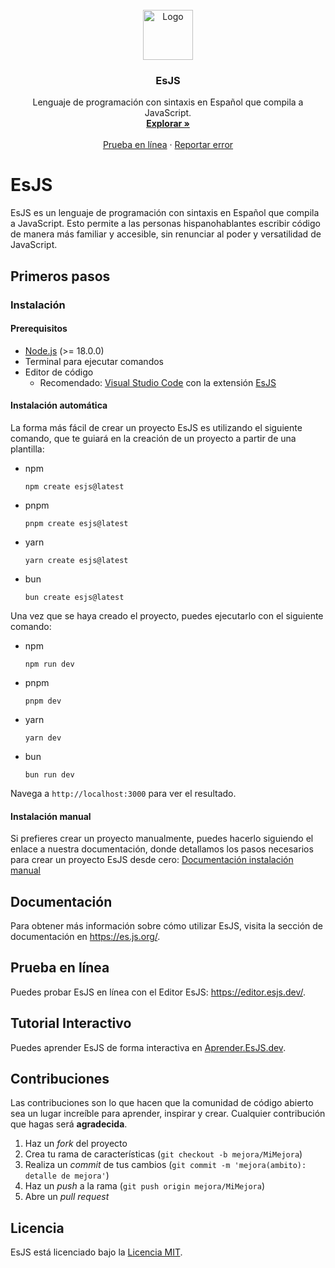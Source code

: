 <br />
<div align="center">
  <a href="https://github.com/es-js/esjs/">
    <img src="https://es.js.org/assets/logo.png" alt="Logo" width="80" height="80">
  </a>

<h3 align="center">EsJS</h3>

  <p align="center">
    Lenguaje de programación con sintaxis en Español que compila a JavaScript.
    <br />
    <a href="https://es.js.org/"><strong>Explorar »</strong></a>
    <br />
    <br />
    <a href="https://editor.esjs.dev/">Prueba en línea</a>
    ·
    <a href="https://github.com/es-js/esjs/issues/new?labels=bug">Reportar error</a>
</div>

# EsJS

EsJS es un lenguaje de programación con sintaxis en Español que compila a JavaScript. Esto permite a las personas hispanohablantes escribir código de manera más familiar y accesible, sin renunciar al poder y versatilidad de JavaScript.

## Primeros pasos

### Instalación

#### Prerequisitos

- [Node.js](https://nodejs.org/) (>= 18.0.0)
- Terminal para ejecutar comandos
- Editor de código
  - Recomendado: [Visual Studio Code](https://code.visualstudio.com/) con la extensión [EsJS](https://marketplace.visualstudio.com/items?itemName=EnzoNotario.vscode-esjs)

#### Instalación automática

La forma más fácil de crear un proyecto EsJS es utilizando el siguiente comando, que te guiará en la creación de un proyecto a partir de una plantilla:

- npm
    ```bash[npm]
    npm create esjs@latest
    ```
- pnpm
    ```bash[pnpm]
    pnpm create esjs@latest
    ```
- yarn
    ```bash[yarn]
    yarn create esjs@latest
    ```
- bun
    ```bash[bun]
    bun create esjs@latest
    ```

Una vez que se haya creado el proyecto, puedes ejecutarlo con el siguiente comando:

- npm
    ```bash[npm]
    npm run dev
    ```
- pnpm
    ```bash[pnpm]
    pnpm dev
    ```
- yarn
    ```bash[yarn]
    yarn dev
    ```
- bun
    ```bash[bun]
    bun run dev
    ```

Navega a `http://localhost:3000` para ver el resultado.

#### Instalación manual

Si prefieres crear un proyecto manualmente, puedes hacerlo siguiendo el enlace a nuestra documentación, donde detallamos los pasos necesarios para crear un proyecto EsJS desde cero: [Documentación instalación manual](https://es.js.org/primeros-pasos#instalacion-manual)

## Documentación

Para obtener más información sobre cómo utilizar EsJS, visita la sección de documentación en https://es.js.org/.

## Prueba en línea

Puedes probar EsJS en línea con el Editor EsJS: https://editor.esjs.dev/.

## Tutorial Interactivo

Puedes aprender EsJS de forma interactiva en [Aprender.EsJS.dev](https://aprender.esjs.dev/).

## Contribuciones

Las contribuciones son lo que hacen que la comunidad de código abierto sea un lugar increíble para aprender, inspirar y crear. Cualquier contribución que hagas será **agradecida**.

1. Haz un _fork_ del proyecto
2. Crea tu rama de características (`git checkout -b mejora/MiMejora`)
3. Realiza un _commit_ de tus cambios (`git commit -m 'mejora(ambito): detalle de mejora'`)
4. Haz un _push_ a la rama (`git push origin mejora/MiMejora`)
5. Abre un _pull request_

## Licencia

EsJS está licenciado bajo la [Licencia MIT](LICENSE).
